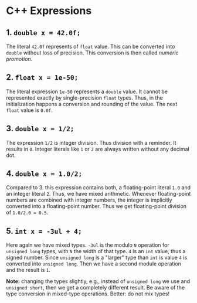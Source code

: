 # C++ Expressions

## 1. `double x = 42.0f;`
The literal `42.0f` represents of `float` value. This can be converted into `double` without loss of
precision. This conversion is then called *numeric promotion*.

## 2. `float x = 1e-50;`
The literal expression `1e-50` represents a `double` value. It cannot be represented exactly by
single-precision `float` types. Thus, in the initialization happens a conversion and rounding of the
value. The next `float` value is `0.0f`.

## 3. `double x = 1/2;`
The expression `1/2` is integer division. Thus division with a reminder. It results in `0`. Integer
literals like `1` or `2` are always written without any decimal dot.

## 4. `double x = 1.0/2;`
Compared to 3. this expression contains both, a floating-point literal `1.0` and an integer literal `2`.
Thus, we have mixed arithmetic. Whenever floating-point numbers are combined with integer numbers, the
integer is implicitly converted into a floating-point number. Thus we get floating-point division of
`1.0/2.0 = 0.5`.

## 5. `int x = -3ul + 4;`
Here again we have mixed types. `-3ul` is the modulo `N` operation for `unsigned long` types, with
`N` the width of that type. `4` is an `int` value, thus a signed number. Since `unsigned long` is a
"larger" type than `int` is value `4` is converted into `unsigned long`. Then we have a second module
operation and the result is `1`.

**Note:** changing the types slightly, e.g., instead of `unsigned long` we use and `unsigned short`, then
we get a completely different result. Be aware of the type conversion in mixed-type operations. Better:
do not mix types!